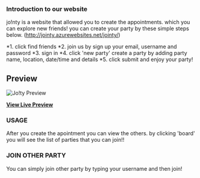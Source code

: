 ### Introduction to our website

jo!nty is a website that allowed you to create the appointments. which you can explore new friends! you can create your party by these simple steps below. (http://jointy.azurewebsites.net/jointy/)

*1. click find friends
*2. join us by sign up your email, username and password
*3. sign in
*4. click 'new party' create a party by adding party name, location, date/time and details
*5. click submit and enjoy your party!

## Preview

![Jo!ty Preview](https://i.imgur.com/ue410YC.jpg)

**[View Live Preview](http://jointy.azurewebsites.net/jointy/)**

### USAGE
After you create the apointment you can view the others. by clicking 'board' you will see the list of parties that you can join!! 

### JOIN OTHER PARTY
You can simply join other party by typing your username and then join!
